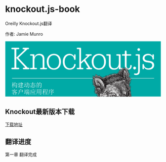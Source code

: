 # knockout.js-book

Oreilly Knockout.js翻译

作者: Jamie Munro

![](封面.png)

## Knockout最新版本下载
[下载地址](https://github.com/knockout/knockout/releases)


## 翻译进度
第一章 翻译完成


